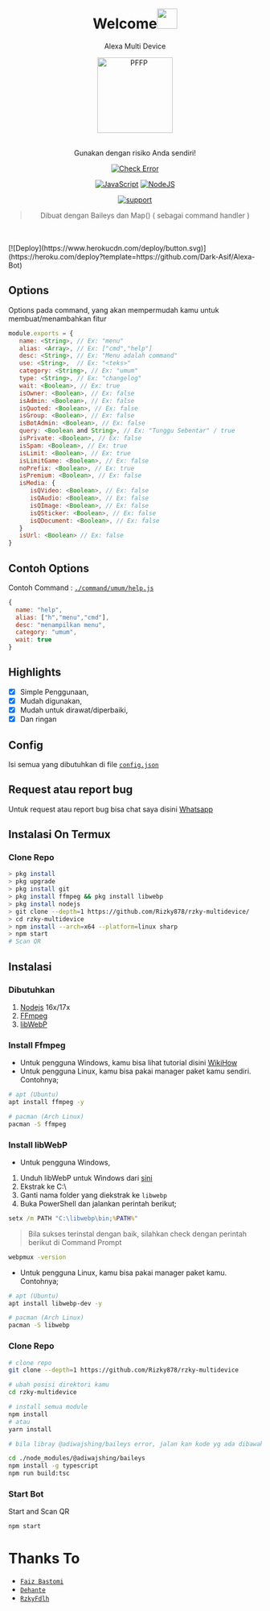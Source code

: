 <h1 align="center">Welcome<img src="https://user-images.githubusercontent.com/1303154/88677602-1635ba80-d120-11ea-84d8-d263ba5fc3c0.gif" width="40px" alt=""><br></h1>
<p align="center">Alexa Multi Device</p>
<div align="center">
<img src="https://telegra.ph/file/1ad6f99162dc762ccabc2.jpg" width="150" height="150" border="0" alt="PFFP">

<br> Gunakan dengan risiko Anda sendiri!

[![Check Error](https://github.com/Rizky878/rzky-multidevice/actions/workflows/node.js.yml/badge.svg)](https://github.com/Rizky878/rzky-multidevice/actions/workflows/node.js.yml)

[![JavaScript](https://img.shields.io/badge/JavaScript-d6cc0f?style=for-the-badge&logo=javascript&logoColor=white)](https://javascript.com) [![NodeJS](https://img.shields.io/badge/Node.js-43853D?style=for-the-badge&logo=node.js&logoColor=white)](https://nodejs.org/)

<a href="https://chat.whatsapp.com/HJonYuPOQk4DO6bmQ5Naru"> <img src="https://img.shields.io/badge/whatsapp-Support_Group-blue?style=social&logo=whatsapp" alt="support" /></a>

> Dibuat dengan Baileys dan Map() ( sebagai command handler ) <br />

</div><br />
<br />
[![Deploy](https://www.herokucdn.com/deploy/button.svg)](https://heroku.com/deploy?template=https://github.com/Dark-Asif/Alexa-Bot)

## Options

Options pada command, yang akan mempermudah kamu untuk membuat/menambahkan fitur<br />

```js
module.exports = {
   name: <String>, // Ex: "menu"
   alias: <Array>, // Ex: ["cmd","help"]
   desc: <String>, // Ex: "Menu adalah command"
   use: <String>,  // Ex: "<teks>"
   category: <String>, // Ex: "umum"
   type: <String>, // Ex: "changelog"
   wait: <Boolean>, // Ex: true
   isOwner: <Boolean>, // Ex: false
   isAdmin: <Boolean>, // Ex: false
   isQuoted: <Boolean>, // Ex: false
   isGroup: <Boolean>, // Ex: false
   isBotAdmin: <Boolean>, // Ex: false
   query: <Boolean and String>, // Ex: "Tunggu Sebentar" / true
   isPrivate: <Boolean>, // Ex: false
   isSpam: <Boolean>, // Ex: true
   isLimit: <Boolean>, // Ex: true
   isLimitGame: <Boolean>, // Ex: false
   noPrefix: <Boolean>, // Ex: true
   isPremium: <Boolean>, // Ex: false
   isMedia: {
      isQVideo: <Boolean>, // Ex: false
      isQAudio: <Boolean>, // Ex: false
      isQImage: <Boolean>, // Ex: false
      isQSticker: <Boolean>, // Ex: false
      isQDocument: <Boolean>, // Ex: false
   }
   isUrl: <Boolean> // Ex: false
}
```

## Contoh Options

Contoh Command : [`./command/umum/help.js`](https://github.com/Rizky878/rzky-multidevice/blob/main/command/umum/help.js)<br />

```js
{
  name: "help",
  alias: ["h","menu","cmd"],
  desc: "menampilkan menu",
  category: "umum",
  wait: true
}
```

## Highlights

-   [x] Simple Penggunaan,
-   [x] Mudah digunakan,
-   [x] Mudah untuk dirawat/diperbaiki,
-   [x] Dan ringan

## Config

Isi semua yang dibutuhkan di file [`config.json`](https://github.com/Rizky878/rzky-multidevice/blob/main/config.json)<br />

## Request atau report bug

Untuk request atau report bug bisa chat saya disini [Whatsapp](https://wa.me/6282387804410)

## Instalasi On Termux

### Clone Repo

```bash
> pkg install
> pkg upgrade
> pkg install git
> pkg install ffmpeg && pkg install libwebp
> pkg install nodejs
> git clone --depth=1 https://github.com/Rizky878/rzky-multidevice/
> cd rzky-multidevice
> npm install --arch=x64 --platform=linux sharp
> npm start
# Scan QR
```

## Instalasi

### Dibutuhkan

1.  [Nodejs](https://nodejs.org/en/download) 16x/17x
2.  [FFmpeg](https://ffmpeg.org)
3.  [libWebP](https://developers.google.com/speed/webp/download)

### Install Ffmpeg

-   Untuk pengguna Windows, kamu bisa lihat tutorial disini [WikiHow](https://www.wikihow.com/Install-Ffmpeg-on-Windows)<br />
-   Untuk pengguna Linux, kamu bisa pakai manager paket kamu sendiri. Contohnya;

```bash
# apt (Ubuntu)
apt install ffmpeg -y

# pacman (Arch Linux)
pacman -S ffmpeg
```

### Install libWebP

-   Untuk pengguna Windows,

1.  Unduh libWebP untuk Windows dari [sini](https://developers.google.com/speed/webp/download)
2.  Ekstrak ke C:\
3.  Ganti nama folder yang diekstrak ke `libwebp`
4.  Buka PowerShell dan jalankan perintah berikut;

```cmd
setx /m PATH "C:\libwebp\bin;%PATH%"
```

> Bila sukses terinstal dengan baik, silahkan check dengan perintah berikut di Command Prompt

```cmd
webpmux -version
```

-   Untuk pengguna Linux, kamu bisa pakai manager paket kamu. Contohnya;

```bash
# apt (Ubuntu)
apt install libwebp-dev -y

# pacman (Arch Linux)
pacman -S libwebp
```

### Clone Repo

```bash
# clone repo
git clone --depth=1 https://github.com/Rizky878/rzky-multidevice

# ubah posisi direktori kamu
cd rzky-multidevice

# install semua module
npm install
# atau
yarn install

# bila libray @adiwajshing/baileys error, jalan kan kode yg ada dibawah ini

cd ./node_modules/@adiwajshing/baileys
npm install -g typescript
npm run build:tsc
```

### Start Bot

Start and Scan QR<br />

```bash
npm start
```

# Thanks To

-   [`Faiz Bastomi`](https://github.com/FaizBastomi)
-   [`Dehante`](https://github.com/Dehanjing)
-   [`RzkyFdlh`](https://github.com/Rizky878)
